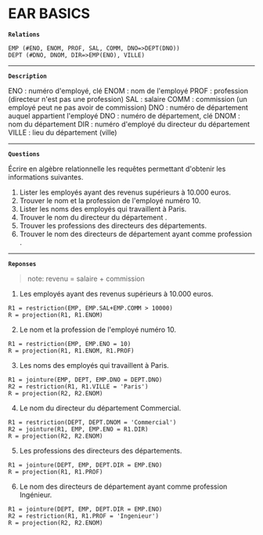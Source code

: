 # EAR BASICS

**`Relations`**

```
EMP (#ENO, ENOM, PROF, SAL, COMM, DNO=>DEPT(DNO)) 
DEPT (#DNO, DNOM, DIR=>EMP(ENO), VILLE) 
```

---

**`Description`**

ENO : numéro d'employé, clé
ENOM : nom de l'employé
PROF : profession (directeur n'est pas une profession)
SAL : salaire
COMM : commission (un employé peut ne pas avoir de commission)
DNO : numéro de département auquel appartient l'employé
DNO : numéro de département, clé
DNOM : nom du département
DIR : numéro d'employé du directeur du département
VILLE : lieu du département (ville)

---

**`Questions`**

Écrire en algèbre relationnelle les requêtes permettant d'obtenir les informations suivantes.

1. Lister les employés ayant des revenus supérieurs à 10.000 euros.
2. Trouver le nom et la profession de l'employé  numéro 10.
3. Lister les noms des employés qui travaillent à Paris.
4. Trouver le nom du directeur du département .
5. Trouver les professions des directeurs des départements.
6. Trouver le nom des directeurs de département ayant comme profession .

---

**`Reponses`**

> note: revenu = salaire + commission

1. Les employés ayant des revenus supérieurs à 10.000 euros.
```
R1 = restriction(EMP, EMP.SAL+EMP.COMM > 10000)
R = projection(R1, R1.ENOM)
```

2. Le nom et la profession de l'employé  numéro 10.
```
R1 = restriction(EMP, EMP.ENO = 10)
R = projection(R1, R1.ENOM, R1.PROF)
```

3. Les noms des employés qui travaillent à Paris.
```
R1 = jointure(EMP, DEPT, EMP.DNO = DEPT.DNO)
R2 = restriction(R1, R1.VILLE = 'Paris')
R = projection(R2, R2.ENOM)
```

4. Le nom du directeur du département Commercial.
```
R1 = restriction(DEPT, DEPT.DNOM = 'Commercial')
R2 = jointure(R1, EMP, EMP.ENO = R1.DIR)
R = projection(R2, R2.ENOM)
```

5. Les professions des directeurs des départements.
```
R1 = jointure(DEPT, EMP, DEPT.DIR = EMP.ENO)
R = projection(R1, R1.PROF)
```

6. Le nom des directeurs de département ayant comme profession Ingénieur.
```
R1 = jointure(DEPT, EMP, DEPT.DIR = EMP.ENO)
R2 = restriction(R1, R1.PROF = 'Ingenieur')
R = projection(R2, R2.ENOM)
```

